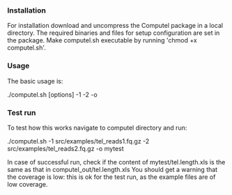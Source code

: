 ### Installation

For installation download and uncompress the Computel package in a local directory. The required binaries and files for setup configuration are set in the package.
Make computel.sh executable by running 'chmod +x computel.sh'. 



### Usage 
The basic usage is:

./computel.sh [options] -1 <fq1> -2 <fq2> -o <outputpath> 



### Test run
To test how this works navigate to computel directory and run:

./computel.sh -1 src/examples/tel_reads1.fq.gz -2 src/examples/tel_reads2.fq.gz -o mytest


In case of successful run, check if the content of mytest/tel.length.xls is the same as that in computel_out/tel.length.xls
You should get a warning that the coverage is low: this is ok for the test run, as the example files are of low coverage. 
